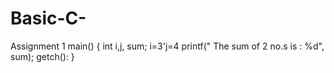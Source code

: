 # Basic-C-
Assignment 1
main()
{
 int i,j, sum;
 i=3'j=4
 printf(" The sum of 2 no.s is : %d", sum);
 getch():
 }
